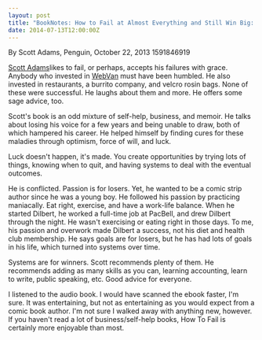 ```yaml
---
layout: post
title: "BookNotes: How to Fail at Almost Everything and Still Win Big: Kind of the Story of My Life"
date: 2014-07-13T12:00:00Z
---
```

By Scott Adams, Penguin, October 22, 2013 1591846919

[Scott Adams](http://www.dilbert.com/blog/)likes to fail, or perhaps, accepts his failures with grace.  Anybody
who invested in
[WebVan](http://en.wikipedia.org/wiki/Webvan) must have been humbled.  He also invested in restaurants,
a burrito company, and velcro rosin bags.  None of these were successful.
He laughs about them and more.  He offers some sage advice, too.

Scott's book is an odd mixture of self-help, business, and memoir.  He talks
about losing his voice for a few years and being unable to draw, both of which
hampered his career.  He helped himself by finding cures for these maladies
through optimism, force of will, and luck.

Luck doesn't happen, it's made.  You create opportunities by trying lots
of things, knowing when to quit, and having systems to deal with the
eventual outcomes.

He is conflicted.  Passion is for losers.  Yet, he wanted to be a comic
strip author since he was a young boy.  He followed his passion by
practicing maniacally.  Eat right, exercise, and have a work-life balance.
When he started Dilbert, he worked a full-time job at PacBell, and
drew Dilbert through the night.  He wasn't exercising or eating right
in those days.  To me, his passion and overwork made Dilbert a success,
not his diet and health club membership.  He says goals are for losers,
but he has had lots of goals in his life, which turned into systems over time.

Systems are for winners.  Scott recommends plenty of them.  He recommends
adding as many skills as you can, learning accounting, learn to write, public
speaking, etc.  Good advice for everyone.

I listened to the audio book.  I would have scanned the ebook faster, I'm sure.
It was entertaining, but not as entertaining as you would expect from a
comic book author.  I'm not sure I walked away with anything new, however.
If you haven't read a lot of business/self-help books, How To Fail is
certainly more enjoyable than most.


